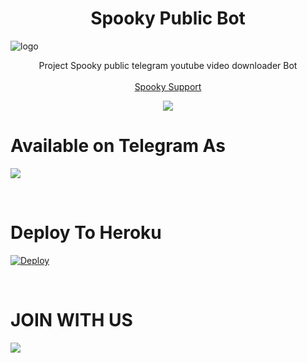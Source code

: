 <h1 align="center"><b>Spooky Public Bot</b></h1>

![logo](https://telegra.ph/file/8d6150fac7f5e1341b02a.jpg)
<br>
<p align="center">
     Project Spooky public telegram youtube video downloader Bot
    <br><br>
        <a href="https://chat.whatsapp.com/Ku8MincABBWAEOaG44PqZE">Spooky Support</a>
    <br>
</p>

<p align="center">
<img src= https://img.shields.io/github/repo-size/HansakaBro/Spooky?color=green&label=Repo%20total%20size&style=plastic></center>
</p>

# Available on Telegram As <br>
<a href="https://t.me/spooky_video_bot"><img src="https://img.shields.io/badge/SEE-TELEGRAM%20BOT-white.svg?logo=Telegram"></a>

<br>

# Deploy To Heroku

[![Deploy](https://www.herokucdn.com/deploy/button.svg)](https://heroku.com/deploy?template=https://github.com/HansakaBro/Spooky)

<br>

# JOIN WITH US

<a href="https://t.me/telegrm_music9"><img src="https://img.shields.io/badge/Join-Telegram%20Group-red.svg?logo=Telegram"></a>
